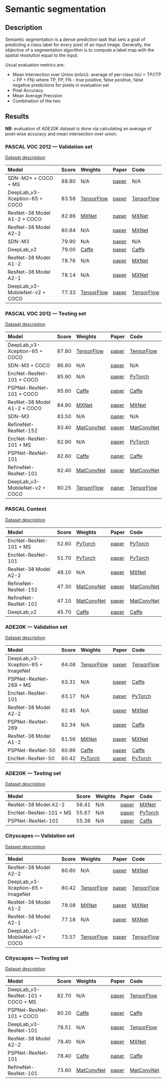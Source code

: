 # Semantic segmentation

## Description

Semantic segmentation is a dense prediction task that sets a goal of predicting
a class label for every pixel of an input image. Generally, the objective of a
segmentation algorithm is to compute a label map with the spatial resolution
equal to the input.

Usual evaluation metrics are:

* Mean Intersection over Union (mIoU): average of per-class IoU = TP/(TP + FP + FN)
where TP, FP, FN - true positive, false positive, false negative
predictions for pixels in evaluation set
* Pixel Accuracy
* Mean Average Precision
* Combination of the two

## Results

**NB**: evaluation of ADE20K dataset is done via calculating an average of pixel-wise accuracy and mean intersection over union.

### PASCAL VOC 2012 — Validation set

[Dataset description](datasets/pascal_voc_2012_segmentation.md)

| Model | Score | Weights | Paper | Code |
|:------|:-----:|:--------|:------|:-----|
| SDN-M2* + COCO + MS                | 88.80 | N/A | [paper](https://arxiv.org/abs/1708.04943) | N/A |
| DeepLab_v3-Xception-65 + COCO      | 83.58 | [TensorFlow](http://download.tensorflow.org/models/deeplabv3_pascal_train_aug_2018_01_04.tar.gz) | [paper](https://arxiv.org/abs/1706.05587) | [TensorFlow](https://github.com/tensorflow/models/tree/master/research/deeplab) |
| ResNet-38 Model A1-2  + COCO       | 82.86 | [MXNet](https://cloudstor.aarnet.edu.au/plus/index.php/s/JKWePbLPlpfRDW4) | [paper](https://arxiv.org/abs/1611.10080) | [MXNet](https://github.com/itijyou/ademxapp) |
| ResNet-38 Model A2-2               | 80.84 | N/A | [paper](https://arxiv.org/abs/1611.10080) | [MXNet](https://github.com/itijyou/ademxapp) |
| SDN-M3                             | 79.90 | N/A | [paper](https://arxiv.org/abs/1708.04943) | N/A |
| DeepLab_v2                         | 79.00 | [Caffe](https://bitbucket.org/aquariusjay/deeplab-public-ver2) | [paper](https://arxiv.org/abs/1606.00915) | [Caffe](https://bitbucket.org/aquariusjay/deeplab-public-ver2) |
| ResNet-38 Model A1-2               | 78.76 | N/A | [paper](https://arxiv.org/abs/1611.10080) | [MXNet](https://github.com/itijyou/ademxapp) |
| ResNet-38 Model A2-1               | 78.14 | N/A | [paper](https://arxiv.org/abs/1611.10080) | [MXNet](https://github.com/itijyou/ademxapp) |
| DeepLab_v3-MobileNet-v2 + COCO     | 77.33 | [TensorFlow](http://download.tensorflow.org/models/deeplabv3_mnv2_pascal_train_aug_2018_01_29.tar.gz) | [paper](https://arxiv.org/abs/1706.05587) | [TensorFlow](https://github.com/tensorflow/models/tree/master/research/deeplab) |

### PASCAL VOC 2012 — Testing set

[Dataset description](datasets/pascal_voc_2012_segmentation.md)

| Model | Score | Weights | Paper | Code |
|:------|:-----:|:--------|:------|:-----|
| DeepLab_v3-Xception-65 + COCO      | 87.80 | [TensorFlow](http://download.tensorflow.org/models/deeplabv3_pascal_trainval_2018_01_04.tar.gz) | [paper](https://arxiv.org/abs/1706.05587) | [TensorFlow](https://github.com/tensorflow/models/tree/master/research/deeplab) |
| SDN-M3 + COCO                      | 86.60 | N/A | [paper](https://arxiv.org/abs/1708.04943) | N/A |
| EncNet-ResNet-101 + COCO           | 85.90 | N/A | [paper](https://arxiv.org/abs/1803.08904) | [PyTorch](https://github.com/zhanghang1989/PyTorch-Encoding) |
| PSPNet-ResNet-101 + COCO           | 85.60 | [Caffe](https://drive.google.com/open?id=0BzaU285cX7TCNVhETE5vVUdMYk0) | [paper](https://arxiv.org/abs/1612.01105) | [Caffe](https://github.com/hszhao/PSPNet)|
| ResNet-38 Model A1-2 + COCO        | 84.90 | [MXNet](https://cloudstor.aarnet.edu.au/plus/index.php/s/YqNptRcboMD44Kd) | [paper](https://arxiv.org/abs/1611.10080) | [MXNet](https://github.com/itijyou/ademxapp) |
| SDN-M3                             | 83.50 | N/A | [paper](https://arxiv.org/abs/1708.04943) | N/A |
| RefineNet-ResNet-152               | 83.40 | [MatConvNet](https://drive.google.com/open?id=1SMROCLfXldmCFnkCcCDyGWB0BSrttDMw) | [paper](https://arxiv.org/abs/1611.06612) | [MatConvNet](https://github.com/guosheng/refinenet) |
| EncNet-ResNet-101 + MS             | 82.90 | N/A | [paper](https://arxiv.org/abs/1803.08904) | [PyTorch](https://github.com/zhanghang1989/PyTorch-Encoding) |
| PSPNet-ResNet-101                  | 82.60 | [Caffe](https://drive.google.com/open?id=0BzaU285cX7TCNVhETE5vVUdMYk0) | [paper](https://arxiv.org/abs/1612.01105) | [Caffe](https://github.com/hszhao/PSPNet) |
| RefineNet-ResNet-101               | 82.40 | [MatConvNet](https://drive.google.com/open?id=1zaPvO9GRLWaEX9F_7puM5h7_CxOeNkfq) | [paper](https://arxiv.org/abs/1611.06612) | [MatConvNet](https://github.com/guosheng/refinenet) |
| DeepLab_v3-MobileNet-v2 + COCO     | 80.25 | [TensorFlow](http://download.tensorflow.org/models/deeplabv3_mnv2_pascal_trainval_2018_01_29.tar.gz) | [paper](https://arxiv.org/abs/1706.05587) | [TensorFlow](https://github.com/tensorflow/models/tree/master/research/deeplab) |

### PASCAL Context

[Dataset description](datasets/pascal_context.md)

| Model | Score | Weights | Paper | Code |
|:------|:-----:|:--------|:------|:-----|
| EncNet-ResNet-101 + MS             | 52.60 | [PyTorch](https://hangzh.s3.amazonaws.com/encoding/models/encnet_resnet101_pcontext-6f7c3722.zip) | [paper](https://arxiv.org/abs/1803.08904) | [PyTorch](https://github.com/zhanghang1989/PyTorch-Encoding) |
| EncNet-ResNet-101                  | 51.70 | [PyTorch](https://hangzh.s3.amazonaws.com/encoding/models/encnet_resnet101_pcontext-6f7c3722.zip) | [paper](https://arxiv.org/abs/1803.08904) | [PyTorch](https://github.com/zhanghang1989/PyTorch-Encoding) |
| ResNet-38 Model A2-2               | 48.10 | N/A | [paper](https://arxiv.org/abs/1611.10080) | [MXNet](https://github.com/itijyou/ademxapp) |
| RefineNet-ResNet-152               | 47.30 | [MatConvNet](https://drive.google.com/open?id=1eGEhsG0qCbsots5PCS6lLgVSKsHba1-M) | [paper](https://arxiv.org/abs/1611.06612) | [MatConvNet](https://github.com/guosheng/refinenet) |
| RefineNet-ResNet-101               | 47.10 | [MatConvNet](https://drive.google.com/open?id=1v5MDf0_TBx4XLTEMR3mMNvnYDPacW9_o) | [paper](https://arxiv.org/abs/1611.06612) | [MatConvNet](https://github.com/guosheng/refinenet) |
| DeepLab_v2                         | 45.70 | [Caffe](https://bitbucket.org/aquariusjay/deeplab-public-ver2) | [paper](https://arxiv.org/abs/1606.00915) | [Caffe](https://bitbucket.org/aquariusjay/deeplab-public-ver2) |

### ADE20K — Validation set

[Dataset description](datasets/ade20k.md)

| Model | Score | Weights | Paper | Code |
|:------|:-----:|:--------|:------|:-----|
| DeepLab_v3-Xception-65 + ImageNet  | 64.08 | [TensorFlow](http://download.tensorflow.org/models/deeplabv3_xception_ade20k_train_2018_05_29.tar.gz) | [paper](https://arxiv.org/abs/1706.05587) | [TensorFlow](https://github.com/tensorflow/models/tree/master/research/deeplab) |
| PSPNet-ResNet-269 + MS             | 63.31 | N/A | [paper](https://arxiv.org/abs/1612.01105) | [Caffe](https://github.com/hszhao/PSPNet) |
| EncNet-ResNet-101                  | 63.17 | N/A | [paper](https://arxiv.org/abs/1803.08904) | [PyTorch](https://github.com/zhanghang1989/PyTorch-Encoding) |
| ResNet-38 Model A2-2               | 62.45 | N/A | [paper](https://arxiv.org/abs/1611.10080) | [MXNet](https://github.com/itijyou/ademxapp) |
| PSPNet-ResNet-269                  | 62.34 | N/A | [paper](https://arxiv.org/abs/1612.01105) | [Caffe](https://github.com/hszhao/PSPNet) |
| ResNet-38 Model A1-2               | 61.56 | [MXNet](https://cloudstor.aarnet.edu.au/plus/index.php/s/E4JeZpmssK50kpn) | [paper](https://arxiv.org/abs/1611.10080) | [MXNet](https://github.com/itijyou/ademxapp) |
| PSPNet-ResNet-50                   | 60.86 | [Caffe](https://drive.google.com/open?id=0BzaU285cX7TCN1R3QnUwQ0hoMTA) | [paper](https://arxiv.org/abs/1612.01105) | [Caffe](https://github.com/hszhao/PSPNet) |
| EncNet-ResNet-50                   | 60.42 | [PyTorch](encoding/models/encnet_resnet50_ade-558e8904.zip) | [paper](https://arxiv.org/abs/1803.08904) | [PyTorch](https://github.com/zhanghang1989/PyTorch-Encoding) |

### ADE20K — Testing set

[Dataset description](datasets/ade20k.md)

| Model | Score | Weights | Paper | Code |
|:------|:-----:|:--------|:------|:-----|
| ResNet-38 Model A2-2               | 56.41 | N/A | [paper](https://arxiv.org/abs/1611.10080) | [MXNet](https://github.com/itijyou/ademxapp) |
| EncNet-ResNet-101 + MS             | 55.67 | N/A | [paper](https://arxiv.org/abs/1803.08904) | [PyTorch](https://github.com/zhanghang1989/PyTorch-Encoding) |
| PSPNet-ResNet-101                  | 55.38 | N/A | [paper](https://arxiv.org/abs/1612.01105) | [Caffe](https://github.com/hszhao/PSPNet) |

### Cityscapes — Validation set

[Dataset description](datasets/cityscapes_semantic.md)

| Model | Score | Weights | Paper | Code |
|:------|:-----:|:--------|:------|:-----|
| ResNet-38 Model A2-2               | 80.60 | N/A | [paper](https://arxiv.org/abs/1611.10080) | [MXNet](https://github.com/itijyou/ademxapp) |
| DeepLab_v3-Xception-65 + ImageNet  | 80.42 | [TensorFlow](http://download.tensorflow.org/models/deeplabv3_cityscapes_train_2018_02_06.tar.gz) | [paper](https://arxiv.org/abs/1706.05587) | [TensorFlow](https://github.com/tensorflow/models/tree/master/research/deeplab) |
| ResNet-38 Model A1-2               | 78.08 | [MXNet](https://cloudstor.aarnet.edu.au/plus/index.php/s/2hbvpro6J4XKVIu) | [paper](https://arxiv.org/abs/1611.10080) | [MXNet](https://github.com/itijyou/ademxapp) |
| ResNet-38 Model A2-1               | 77.18 | N/A | [paper](https://arxiv.org/abs/1611.10080) | [MXNet](https://github.com/itijyou/ademxapp) |
| DeepLab_v3-MobileNet-v2 + COCO     | 73.57 | [TensorFlow](http://download.tensorflow.org/models/deeplabv3_cityscapes_train_2018_02_06.tar.gz) | [paper](https://arxiv.org/abs/1706.05587) | [TensorFlow](https://github.com/tensorflow/models/tree/master/research/deeplab) |

### Cityscapes — Testing set

[Dataset description](datasets/cityscapes_semantic.md)

| Model | Score | Weights | Paper | Code |
|:------|:-----:|:--------|:------|:-----|
| DeepLab_v3-ResNet-101 + COCO + MS  | 82.70 | N/A | [paper](https://arxiv.org/abs/1706.05587) | [TensorFlow](https://github.com/tensorflow/models/tree/master/research/deeplab) |
| PSPNet-ResNet-101 + COCO           | 80.20 | [Caffe](https://drive.google.com/file/d/0BzaU285cX7TCT1M3TmNfNjlUeEU/view) | [paper](https://arxiv.org/abs/1612.01105) | [Caffe](https://github.com/hszhao/PSPNet) |
| DeepLab_v3-ResNet-101              | 78.51 | N/A | [paper](https://arxiv.org/abs/1706.05587) | [TensorFlow](https://github.com/tensorflow/models/tree/master/research/deeplab) |
| ResNet-38 Model A2-2               | 78.40 | N/A | [paper](https://arxiv.org/abs/1611.10080) | [MXNet](https://github.com/itijyou/ademxapp) |
| PSPNet-ResNet-101                  | 78.40 | [Caffe](https://drive.google.com/file/d/0BzaU285cX7TCT1M3TmNfNjlUeEU/view) | [paper](https://arxiv.org/abs/1612.01105) | [Caffe](https://github.com/hszhao/PSPNet) |
| RefineNet-ResNet-101               | 73.60 | [MatConvNet](https://drive.google.com/open?id=17Fv9FZQLqfeyurbYJ7QJ-DC4HZBue9LA) | [paper](https://arxiv.org/abs/1611.06612) | [MatConvNet](https://github.com/guosheng/refinenet) |
